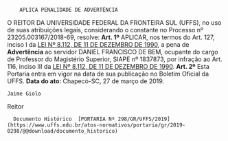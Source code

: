         APLICA PENALIDADE DE ADVERTÊNCIA  

 O REITOR DA UNIVERSIDADE FEDERAL DA FRONTEIRA SUL (UFFS), no uso de suas atribuições legais, considerando o constante no Processo nº 23205.003167/2018-69, resolve:   **Art. 1º**  APLICAR, nos termos do Art. 127, inciso I da [LEI Nº 8.112, DE 11 DE DEZEMBRO DE 1990](http://www.planalto.gov.br/ccivil_03/leis/L8112cons.htm), a pena de **Advertência** ao servidor DANIEL FRANCISCO DE BEM, ocupante do cargo de Professor do Magistério Superior, SIAPE nº 1837873, por infração ao Art. 116, inciso III da [LEI Nº 8.112, DE 11 DE DEZEMBRO DE 1990](http://www.planalto.gov.br/ccivil_03/leis/L8112cons.htm).   **Art. 2º**  Esta Portaria entra em vigor na data de sua publicação no Boletim Oficial da UFFS.      **Data do ato:** Chapecó-SC, 27 de março de 2019.   
 

    Jaime Giolo   
 Reitor 

      Documento Histórico  [PORTARIA Nº 298/GR/UFFS/2019](https://www.uffs.edu.br/atos-normativos/portaria/gr/2019-0298/@@download/documento_historico)     
      